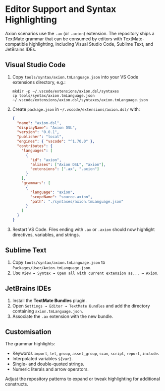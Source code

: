 # Editor Support and Syntax Highlighting

Axion scenarios use the `.ax` (or `.axion`) extension. The repository ships a TextMate grammar that can be consumed by editors with TextMate-compatible highlighting, including Visual Studio Code, Sublime Text, and JetBrains IDEs.

## Visual Studio Code

1. Copy `tools/syntax/axion.tmLanguage.json` into your VS Code extensions directory, e.g.:
   ```
   mkdir -p ~/.vscode/extensions/axion.dsl/syntaxes
   cp tools/syntax/axion.tmLanguage.json ~/.vscode/extensions/axion.dsl/syntaxes/axion.tmLanguage.json
   ```
2. Create `package.json` in `~/.vscode/extensions/axion.dsl/` with:
   ```json
   {
     "name": "axion-dsl",
     "displayName": "Axion DSL",
     "version": "0.0.1",
     "publisher": "local",
     "engines": { "vscode": "^1.70.0" },
     "contributes": {
       "languages": [
         {
           "id": "axion",
           "aliases": ["Axion DSL", "axion"],
           "extensions": [".ax", ".axion"]
         }
       ],
       "grammars": [
         {
           "language": "axion",
           "scopeName": "source.axion",
           "path": "./syntaxes/axion.tmLanguage.json"
         }
       ]
     }
   }
   ```
3. Restart VS Code. Files ending with `.ax` or `.axion` should now highlight directives, variables, and strings.

## Sublime Text

1. Copy `tools/syntax/axion.tmLanguage.json` to `Packages/User/Axion.tmLanguage.json`.
2. Use `View → Syntax → Open all with current extension as... → Axion`.

## JetBrains IDEs

1. Install the **TextMate Bundles** plugin.
2. Open `Settings → Editor → TextMate Bundles` and add the directory containing `axion.tmLanguage.json`.
3. Associate the `.ax` extension with the new bundle.

## Customisation

The grammar highlights:

- Keywords `import`, `let`, `group`, `asset_group`, `scan`, `script`, `report`, `include`.
- Interpolated variables `${var}`.
- Single- and double-quoted strings.
- Numeric literals and arrow operators.

Adjust the repository patterns to expand or tweak highlighting for additional constructs.
